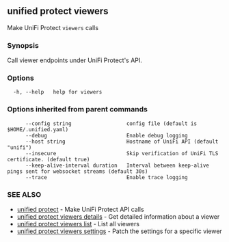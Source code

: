 ## unified protect viewers

Make UniFi Protect `viewers` calls

### Synopsis

Call viewer endpoints under UniFi Protect's API.

### Options

```
  -h, --help   help for viewers
```

### Options inherited from parent commands

```
      --config string                  config file (default is $HOME/.unified.yaml)
      --debug                          Enable debug logging
      --host string                    Hostname of UniFi API (default "unifi")
      --insecure                       Skip verification of UniFi TLS certificate. (default true)
      --keep-alive-interval duration   Interval between keep-alive pings sent for websocket streams (default 30s)
      --trace                          Enable trace logging
```

### SEE ALSO

* [unified protect](unified_protect.md)	 - Make UniFi Protect API calls
* [unified protect viewers details](unified_protect_viewers_details.md)	 - Get detailed information about a viewer
* [unified protect viewers list](unified_protect_viewers_list.md)	 - List all viewers
* [unified protect viewers settings](unified_protect_viewers_settings.md)	 - Patch the settings for a specific viewer


